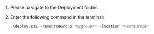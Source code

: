 1. Please navigate to the Deployment folder.
2. Enter the following command in the terminal: 

   ```powershell
   .\deploy.ps1 -resourceGroup "mygroup4" -location "westeurope"
